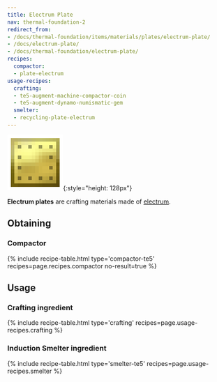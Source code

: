 ```yaml
---
title: Electrum Plate
nav: thermal-foundation-2
redirect_from:
- /docs/thermal-foundation/items/materials/plates/electrum-plate/
- /docs/electrum-plate/
- /docs/thermal-foundation/electrum-plate/
recipes:
  compactor:
  - plate-electrum
usage-recipes:
  crafting:
  - te5-augment-machine-compactor-coin
  - te5-augment-dynamo-numismatic-gem
  smelter:
  - recycling-plate-electrum
---
```


![Electrum plate](/assets/images/thermal-foundation/plate-electrum.png){:style="height: 128px"}


**Electrum plates** are crafting materials made of
[electrum](/docs/thermal-foundation-2/electrum-ingot/).


Obtaining
---------

### Compactor
{% include recipe-table.html type='compactor-te5' recipes=page.recipes.compactor no-result=true %}


Usage
-----

### Crafting ingredient
{% include recipe-table.html type='crafting' recipes=page.usage-recipes.crafting %}

### Induction Smelter ingredient
{% include recipe-table.html type='smelter-te5' recipes=page.usage-recipes.smelter %}
